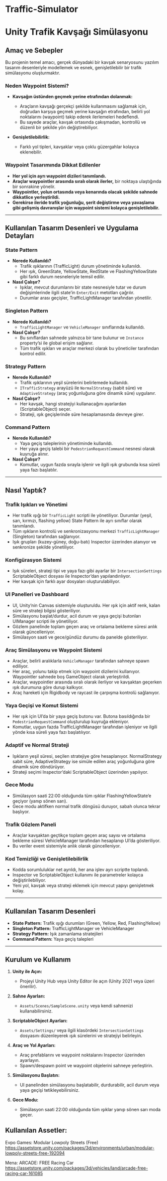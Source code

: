# Traffic-Simulator
# Unity Trafik Kavşağı Simülasyonu

## Amaç ve Sebepler
Bu projenin temel amacı, gerçek dünyadaki bir kavşak senaryosunu yazılım tasarım desenleriyle modellemek ve esnek, genişletilebilir bir trafik simülasyonu oluşturmaktır.

### Neden Waypoint Sistemi?
- **Kavşağın üstünden geçmek yerine etrafından dolanmak:**
  - Araçların kavşağı gerçekçi şekilde kullanmasını sağlamak için, doğrudan karşıya geçmek yerine kavşağın etrafından, belirli yol noktalarını (waypoint) takip ederek ilerlemeleri hedeflendi.
  - Bu sayede araçlar, kavşak ortasında çakışmadan, kontrollü ve düzenli bir şekilde yön değiştirebiliyor.

- **Genişletilebilirlik:**
  - Farklı yol tipleri, kavşaklar veya çoklu güzergahlar kolayca eklenebilir.

### Waypoint Tasarımında Dikkat Edilenler
- **Her yol için ayrı waypoint dizileri tanımlandı.**
- **Araçlar waypointler arasında sıralı olarak ilerler,** bir noktaya ulaştığında bir sonrakine yönelir.
- **Waypointler, yolun ortasında veya kenarında olacak şekilde sahnede dikkatlice yerleştirildi.**
- **Gerekirse ileride trafik yoğunluğu, şerit değiştirme veya yavaşlama gibi gelişmiş davranışlar için waypoint sistemi kolayca genişletilebilir.**

---

## Kullanılan Tasarım Desenleri ve Uygulama Detayları

### **State Pattern**
- **Nerede Kullanıldı?**
  - Trafik ışıklarının (TrafficLight) durum yönetiminde kullanıldı.
  - Her ışık, GreenState, YellowState, RedState ve FlashingYellowState gibi farklı durum nesneleriyle temsil edilir.
- **Nasıl Çalışır?**
  - Işıklar, mevcut durumlarını bir state nesnesiyle tutar ve durum değişimlerinde ilgili state’in `Enter/Exit` metotları çağrılır.
  - Durumlar arası geçişler, TrafficLightManager tarafından yönetilir.

### **Singleton Pattern**
- **Nerede Kullanıldı?**
  - `TrafficLightManager` ve `VehicleManager` sınıflarında kullanıldı.
- **Nasıl Çalışır?**
  - Bu sınıflardan sahnede yalnızca bir tane bulunur ve `Instance` property’si ile global erişim sağlanır.
  - Tüm trafik ışıkları ve araçlar merkezi olarak bu yöneticiler tarafından kontrol edilir.

### **Strategy Pattern**
- **Nerede Kullanıldı?**
  - Trafik ışıklarının yeşil sürelerini belirlemede kullanıldı.
  - `ITrafficStrategy` arayüzü ile `NormalStrategy` (sabit süre) ve `AdaptiveStrategy` (araç yoğunluğuna göre dinamik süre) uygulanır.
- **Nasıl Çalışır?**
  - Her kavşak, hangi stratejiyi kullanacağını ayarlardan (ScriptableObject) seçer.
  - Strateji, ışık geçişlerinde süre hesaplamasında devreye girer.

### **Command Pattern**
- **Nerede Kullanıldı?**
  - Yaya geçiş taleplerinin yönetiminde kullanıldı.
  - Her yaya geçiş talebi bir `PedestrianRequestCommand` nesnesi olarak kuyruğa alınır.
- **Nasıl Çalışır?**
  - Komutlar, uygun fazda sırayla işlenir ve ilgili ışık grubunda kısa süreli yaya fazı başlatılır.

---

## Nasıl Yaptık?

### **Trafik Işıkları ve Yönetimi**
- Her trafik ışığı bir `TrafficLight` scripti ile yönetiliyor. Durumlar (yeşil, sarı, kırmızı, flashing yellow) State Pattern ile ayrı sınıflar olarak tanımlandı.
- Tüm ışıkların kontrolü ve senkronizasyonu merkezi `TrafficLightManager` (Singleton) tarafından sağlanıyor.
- Işık grupları (kuzey-güney, doğu-batı) Inspector üzerinden atanıyor ve senkronize şekilde yönetiliyor.

### **Konfigürasyon Sistemi**
- Işık süreleri, strateji tipi ve yaya fazı gibi ayarlar bir `IntersectionSettings` ScriptableObject dosyası ile Inspector’dan yapılandırılıyor.
- Her kavşak için farklı ayar dosyaları oluşturulabiliyor.

### **UI Panelleri ve Dashboard**
- UI, Unity’nin Canvas sistemiyle oluşturuldu. Her ışık için aktif renk, kalan süre ve strateji bilgisi gösteriliyor.
- Simülasyonu başlat/durdur, acil durum ve yaya geçişi butonları UIManager scripti ile yönetiliyor.
- Gözlem panelinde toplam geçen araç ve ortalama bekleme süresi anlık olarak güncelleniyor.
- Simülasyon saati ve gece/gündüz durumu da panelde gösteriliyor.

### **Araç Simülasyonu ve Waypoint Sistemi**
- Araçlar, belirli aralıklarla `VehicleManager` tarafından sahneye spawn ediliyor.
- Her araç, yolunu takip etmek için waypoint dizilerini kullanıyor. Waypointler sahnede boş GameObject olarak yerleştirildi.
- Araçlar, waypointler arasında sıralı olarak ilerliyor ve kavşaktan geçerken ışık durumuna göre durup kalkıyor.
- Araç hareketi için Rigidbody ve raycast ile çarpışma kontrolü sağlanıyor.

### **Yaya Geçişi ve Komut Sistemi**
- Her ışık için UI’da bir yaya geçiş butonu var. Butona basıldığında bir `PedestrianRequestCommand` oluşturulup kuyruğa ekleniyor.
- Komutlar, uygun fazda TrafficLightManager tarafından işleniyor ve ilgili yönde kısa süreli yaya fazı başlatılıyor.

### **Adaptif ve Normal Strateji**
- Işıkların yeşil süresi, seçilen stratejiye göre hesaplanıyor. NormalStrategy sabit süre, AdaptiveStrategy ise simüle edilen araç yoğunluğuna göre dinamik süre döndürüyor.
- Strateji seçimi Inspector’daki ScriptableObject üzerinden yapılıyor.

### **Gece Modu**
- Simülasyon saati 22:00 olduğunda tüm ışıklar FlashingYellowState’e geçiyor (yanıp sönen sarı).
- Gece modu aktifken normal trafik döngüsü duruyor, sabah olunca tekrar başlıyor.

### **Trafik Gözlem Paneli**
- Araçlar kavşaktan geçtikçe toplam geçen araç sayısı ve ortalama bekleme süresi VehicleManager tarafından hesaplanıp UI’da gösteriliyor.
- Bu veriler event sistemiyle anlık olarak güncelleniyor.

### **Kod Temizliği ve Genişletilebilirlik**
- Kodda sorumluluklar net ayrıldı, her ana işlev ayrı scriptte toplandı.
- Inspector ve ScriptableObject kullanımı ile parametreler kolayca değiştirilebiliyor.
- Yeni yol, kavşak veya strateji eklemek için mevcut yapıyı genişletmek kolay.

---

## Kullanılan Tasarım Desenleri
- **State Pattern:** Trafik ışığı durumları (Green, Yellow, Red, FlashingYellow)
- **Singleton Pattern:** TrafficLightManager ve VehicleManager
- **Strategy Pattern:** Işık zamanlama stratejileri
- **Command Pattern:** Yaya geçiş talepleri

---

## Kurulum ve Kullanım

1. **Unity ile Açın:**
   - Projeyi Unity Hub veya Unity Editor ile açın (Unity 2021 veya üzeri önerilir).

2. **Sahne Ayarları:**
   - `Assets/Scenes/SampleScene.unity` veya kendi sahnenizi kullanabilirsiniz.

3. **ScriptableObject Ayarları:**
   - `Assets/Settings/` veya ilgili klasördeki `IntersectionSettings` dosyasını düzenleyerek ışık sürelerini ve stratejiyi belirleyin.

4. **Araç ve Yol Ayarları:**
   - Araç prefablarını ve waypoint noktalarını Inspector üzerinden ayarlayın.
   - Spawn/despawn point ve waypoint objelerini sahneye yerleştirin.

5. **Simülasyonu Başlatın:**
   - UI panelinden simülasyonu başlatabilir, durdurabilir, acil durum veya yaya geçişi tetikleyebilirsiniz.

6. **Gece Modu:**
   - Simülasyon saati 22:00 olduğunda tüm ışıklar yanıp sönen sarı moda geçer.

## Kullanılan Assetler:
Evpo Games: Modular Lowpoly Streets (Free)
https://assetstore.unity.com/packages/3d/environments/urban/modular-lowpoly-streets-free-192094

Mena: ARCADE: FREE Racing Car
https://assetstore.unity.com/packages/3d/vehicles/land/arcade-free-racing-car-161085
